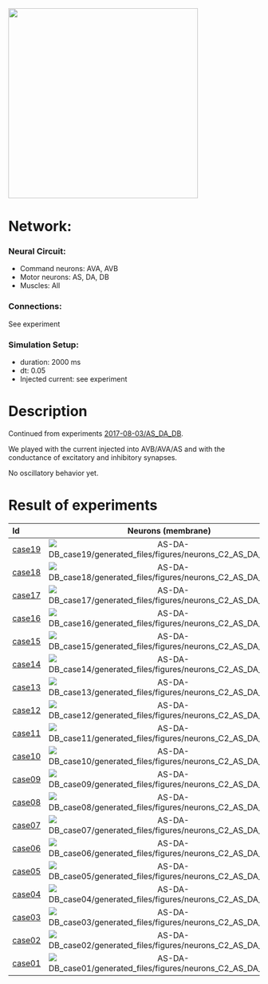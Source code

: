 <img src="AS-DA-DB_subset2_conns.jpeg" width="380">

# Network:

### Neural Circuit:

- Command neurons: AVA, AVB
- Motor neurons: AS, DA, DB
- Muscles: All

### Connections:

See experiment

### Simulation Setup:

- duration: 2000 ms
- dt: 0.05
- Injected current: see experiment


# Description

Continued from experiments [2017-08-03/AS_DA_DB](../2017-08-03/AS_DA_DB/).

We played with the current injected into AVB/AVA/AS and with the conductance of excitatory and inhibitory synapses.

No oscillatory behavior yet.


# Result of experiments

| Id | Neurons (membrane) | Neurons (membrane) | Muscles (membrane) | Muscles (membrane) | Neurons (activity) | Neurons (activity) | Muscles (activity) | Muscles (activity) |
| :---         |     :---:      |     :---:     |     :---:     |     :---:     |     :---:     |     :---:     |     :---:     |     :---:     |
| [case19](AS-DA-DB_case19) | ![AS-DA-DB_case19/generated_files/figures/neurons_C2_AS_DA_DB.png](AS-DA-DB_case19/generated_files/figures/neurons_C2_AS_DA_DB.png "AS-DA-DB_case19/generated_files/figures/neurons_C2_AS_DA_DB") | ![AS-DA-DB_case19/generated_files/figures/traces_neuron_AS_DA_DB_C2.png](AS-DA-DB_case19/generated_files/figures/traces_neuron_AS_DA_DB_C2.png "AS-DA-DB_case19/generated_files/figures/traces_neuron_AS_DA_DB_C2") | ![AS-DA-DB_case19/generated_files/figures/muscles_C2_AS_DA_DB.png](AS-DA-DB_case19/generated_files/figures/muscles_C2_AS_DA_DB.png "AS-DA-DB_case19/generated_files/figures/muscles_C2_AS_DA_DB") | ![AS-DA-DB_case19/generated_files/figures/traces_muscles_AS_DA_DB_C2.png](AS-DA-DB_case19/generated_files/figures/traces_muscles_AS_DA_DB_C2.png "AS-DA-DB_case19/generated_files/figures/traces_muscles_AS_DA_DB_C2") | ![AS-DA-DB_case19/generated_files/figures/neuron_activity_C2_AS_DA_DB.png](AS-DA-DB_case19/generated_files/figures/neuron_activity_C2_AS_DA_DB.png "AS-DA-DB_case19/generated_files/figures/neuron_activity_C2_AS_DA_DB") | ![AS-DA-DB_case19/generated_files/figures/traces_neuron_activity_AS_DA_DB_C2.png](AS-DA-DB_case19/generated_files/figures/traces_neuron_activity_AS_DA_DB_C2.png "AS-DA-DB_case19/generated_files/figures/traces_neuron_activity_AS_DA_DB_C2") | ![AS-DA-DB_case19/generated_files/figures/muscle_activity_C2_AS_DA_DB.png](AS-DA-DB_case19/generated_files/figures/muscle_activity_C2_AS_DA_DB.png "AS-DA-DB_case19/generated_files/figures/muscle_activity_C2_AS_DA_DB") | ![AS-DA-DB_case19/generated_files/figures/traces_muscles_activity_AS_DA_DB_C2.png](AS-DA-DB_case19/generated_files/figures/traces_muscles_activity_AS_DA_DB_C2.png "AS-DA-DB_case19/generated_files/figures/traces_muscles_activity_AS_DA_DB_C2") |
| [case18](AS-DA-DB_case18) | ![AS-DA-DB_case18/generated_files/figures/neurons_C2_AS_DA_DB.png](AS-DA-DB_case18/generated_files/figures/neurons_C2_AS_DA_DB.png "AS-DA-DB_case18/generated_files/figures/neurons_C2_AS_DA_DB") | ![AS-DA-DB_case18/generated_files/figures/traces_neuron_AS_DA_DB_C2.png](AS-DA-DB_case18/generated_files/figures/traces_neuron_AS_DA_DB_C2.png "AS-DA-DB_case18/generated_files/figures/traces_neuron_AS_DA_DB_C2") | ![AS-DA-DB_case18/generated_files/figures/muscles_C2_AS_DA_DB.png](AS-DA-DB_case18/generated_files/figures/muscles_C2_AS_DA_DB.png "AS-DA-DB_case18/generated_files/figures/muscles_C2_AS_DA_DB") | ![AS-DA-DB_case18/generated_files/figures/traces_muscles_AS_DA_DB_C2.png](AS-DA-DB_case18/generated_files/figures/traces_muscles_AS_DA_DB_C2.png "AS-DA-DB_case18/generated_files/figures/traces_muscles_AS_DA_DB_C2") | ![AS-DA-DB_case18/generated_files/figures/neuron_activity_C2_AS_DA_DB.png](AS-DA-DB_case18/generated_files/figures/neuron_activity_C2_AS_DA_DB.png "AS-DA-DB_case18/generated_files/figures/neuron_activity_C2_AS_DA_DB") | ![AS-DA-DB_case18/generated_files/figures/traces_neuron_activity_AS_DA_DB_C2.png](AS-DA-DB_case18/generated_files/figures/traces_neuron_activity_AS_DA_DB_C2.png "AS-DA-DB_case18/generated_files/figures/traces_neuron_activity_AS_DA_DB_C2") | ![AS-DA-DB_case18/generated_files/figures/muscle_activity_C2_AS_DA_DB.png](AS-DA-DB_case18/generated_files/figures/muscle_activity_C2_AS_DA_DB.png "AS-DA-DB_case18/generated_files/figures/muscle_activity_C2_AS_DA_DB") | ![AS-DA-DB_case18/generated_files/figures/traces_muscles_activity_AS_DA_DB_C2.png](AS-DA-DB_case18/generated_files/figures/traces_muscles_activity_AS_DA_DB_C2.png "AS-DA-DB_case18/generated_files/figures/traces_muscles_activity_AS_DA_DB_C2") |
| [case17](AS-DA-DB_case17) | ![AS-DA-DB_case17/generated_files/figures/neurons_C2_AS_DA_DB.png](AS-DA-DB_case17/generated_files/figures/neurons_C2_AS_DA_DB.png "AS-DA-DB_case17/generated_files/figures/neurons_C2_AS_DA_DB") | ![AS-DA-DB_case17/generated_files/figures/traces_neuron_AS_DA_DB_C2.png](AS-DA-DB_case17/generated_files/figures/traces_neuron_AS_DA_DB_C2.png "AS-DA-DB_case17/generated_files/figures/traces_neuron_AS_DA_DB_C2") | ![AS-DA-DB_case17/generated_files/figures/muscles_C2_AS_DA_DB.png](AS-DA-DB_case17/generated_files/figures/muscles_C2_AS_DA_DB.png "AS-DA-DB_case17/generated_files/figures/muscles_C2_AS_DA_DB") | ![AS-DA-DB_case17/generated_files/figures/traces_muscles_AS_DA_DB_C2.png](AS-DA-DB_case17/generated_files/figures/traces_muscles_AS_DA_DB_C2.png "AS-DA-DB_case17/generated_files/figures/traces_muscles_AS_DA_DB_C2") | ![AS-DA-DB_case17/generated_files/figures/neuron_activity_C2_AS_DA_DB.png](AS-DA-DB_case17/generated_files/figures/neuron_activity_C2_AS_DA_DB.png "AS-DA-DB_case17/generated_files/figures/neuron_activity_C2_AS_DA_DB") | ![AS-DA-DB_case17/generated_files/figures/traces_neuron_activity_AS_DA_DB_C2.png](AS-DA-DB_case17/generated_files/figures/traces_neuron_activity_AS_DA_DB_C2.png "AS-DA-DB_case17/generated_files/figures/traces_neuron_activity_AS_DA_DB_C2") | ![AS-DA-DB_case17/generated_files/figures/muscle_activity_C2_AS_DA_DB.png](AS-DA-DB_case17/generated_files/figures/muscle_activity_C2_AS_DA_DB.png "AS-DA-DB_case17/generated_files/figures/muscle_activity_C2_AS_DA_DB") | ![AS-DA-DB_case17/generated_files/figures/traces_muscles_activity_AS_DA_DB_C2.png](AS-DA-DB_case17/generated_files/figures/traces_muscles_activity_AS_DA_DB_C2.png "AS-DA-DB_case17/generated_files/figures/traces_muscles_activity_AS_DA_DB_C2") |
| [case16](AS-DA-DB_case16) | ![AS-DA-DB_case16/generated_files/figures/neurons_C2_AS_DA_DB.png](AS-DA-DB_case16/generated_files/figures/neurons_C2_AS_DA_DB.png "AS-DA-DB_case16/generated_files/figures/neurons_C2_AS_DA_DB") | ![AS-DA-DB_case16/generated_files/figures/traces_neuron_AS_DA_DB_C2.png](AS-DA-DB_case16/generated_files/figures/traces_neuron_AS_DA_DB_C2.png "AS-DA-DB_case16/generated_files/figures/traces_neuron_AS_DA_DB_C2") | ![AS-DA-DB_case16/generated_files/figures/muscles_C2_AS_DA_DB.png](AS-DA-DB_case16/generated_files/figures/muscles_C2_AS_DA_DB.png "AS-DA-DB_case16/generated_files/figures/muscles_C2_AS_DA_DB") | ![AS-DA-DB_case16/generated_files/figures/traces_muscles_AS_DA_DB_C2.png](AS-DA-DB_case16/generated_files/figures/traces_muscles_AS_DA_DB_C2.png "AS-DA-DB_case16/generated_files/figures/traces_muscles_AS_DA_DB_C2") | ![AS-DA-DB_case16/generated_files/figures/neuron_activity_C2_AS_DA_DB.png](AS-DA-DB_case16/generated_files/figures/neuron_activity_C2_AS_DA_DB.png "AS-DA-DB_case16/generated_files/figures/neuron_activity_C2_AS_DA_DB") | ![AS-DA-DB_case16/generated_files/figures/traces_neuron_activity_AS_DA_DB_C2.png](AS-DA-DB_case16/generated_files/figures/traces_neuron_activity_AS_DA_DB_C2.png "AS-DA-DB_case16/generated_files/figures/traces_neuron_activity_AS_DA_DB_C2") | ![AS-DA-DB_case16/generated_files/figures/muscle_activity_C2_AS_DA_DB.png](AS-DA-DB_case16/generated_files/figures/muscle_activity_C2_AS_DA_DB.png "AS-DA-DB_case16/generated_files/figures/muscle_activity_C2_AS_DA_DB") | ![AS-DA-DB_case16/generated_files/figures/traces_muscles_activity_AS_DA_DB_C2.png](AS-DA-DB_case16/generated_files/figures/traces_muscles_activity_AS_DA_DB_C2.png "AS-DA-DB_case16/generated_files/figures/traces_muscles_activity_AS_DA_DB_C2") |
| [case15](AS-DA-DB_case15) | ![AS-DA-DB_case15/generated_files/figures/neurons_C2_AS_DA_DB.png](AS-DA-DB_case15/generated_files/figures/neurons_C2_AS_DA_DB.png "AS-DA-DB_case15/generated_files/figures/neurons_C2_AS_DA_DB") | ![AS-DA-DB_case15/generated_files/figures/traces_neuron_AS_DA_DB_C2.png](AS-DA-DB_case15/generated_files/figures/traces_neuron_AS_DA_DB_C2.png "AS-DA-DB_case15/generated_files/figures/traces_neuron_AS_DA_DB_C2") | ![AS-DA-DB_case15/generated_files/figures/muscles_C2_AS_DA_DB.png](AS-DA-DB_case15/generated_files/figures/muscles_C2_AS_DA_DB.png "AS-DA-DB_case15/generated_files/figures/muscles_C2_AS_DA_DB") | ![AS-DA-DB_case15/generated_files/figures/traces_muscles_AS_DA_DB_C2.png](AS-DA-DB_case15/generated_files/figures/traces_muscles_AS_DA_DB_C2.png "AS-DA-DB_case15/generated_files/figures/traces_muscles_AS_DA_DB_C2") | ![AS-DA-DB_case15/generated_files/figures/neuron_activity_C2_AS_DA_DB.png](AS-DA-DB_case15/generated_files/figures/neuron_activity_C2_AS_DA_DB.png "AS-DA-DB_case15/generated_files/figures/neuron_activity_C2_AS_DA_DB") | ![AS-DA-DB_case15/generated_files/figures/traces_neuron_activity_AS_DA_DB_C2.png](AS-DA-DB_case15/generated_files/figures/traces_neuron_activity_AS_DA_DB_C2.png "AS-DA-DB_case15/generated_files/figures/traces_neuron_activity_AS_DA_DB_C2") | ![AS-DA-DB_case15/generated_files/figures/muscle_activity_C2_AS_DA_DB.png](AS-DA-DB_case15/generated_files/figures/muscle_activity_C2_AS_DA_DB.png "AS-DA-DB_case15/generated_files/figures/muscle_activity_C2_AS_DA_DB") | ![AS-DA-DB_case15/generated_files/figures/traces_muscles_activity_AS_DA_DB_C2.png](AS-DA-DB_case15/generated_files/figures/traces_muscles_activity_AS_DA_DB_C2.png "AS-DA-DB_case15/generated_files/figures/traces_muscles_activity_AS_DA_DB_C2") |
| [case14](AS-DA-DB_case14) | ![AS-DA-DB_case14/generated_files/figures/neurons_C2_AS_DA_DB.png](AS-DA-DB_case14/generated_files/figures/neurons_C2_AS_DA_DB.png "AS-DA-DB_case14/generated_files/figures/neurons_C2_AS_DA_DB") | ![AS-DA-DB_case14/generated_files/figures/traces_neuron_AS_DA_DB_C2.png](AS-DA-DB_case14/generated_files/figures/traces_neuron_AS_DA_DB_C2.png "AS-DA-DB_case14/generated_files/figures/traces_neuron_AS_DA_DB_C2") | ![AS-DA-DB_case14/generated_files/figures/muscles_C2_AS_DA_DB.png](AS-DA-DB_case14/generated_files/figures/muscles_C2_AS_DA_DB.png "AS-DA-DB_case14/generated_files/figures/muscles_C2_AS_DA_DB") | ![AS-DA-DB_case14/generated_files/figures/traces_muscles_AS_DA_DB_C2.png](AS-DA-DB_case14/generated_files/figures/traces_muscles_AS_DA_DB_C2.png "AS-DA-DB_case14/generated_files/figures/traces_muscles_AS_DA_DB_C2") | ![AS-DA-DB_case14/generated_files/figures/neuron_activity_C2_AS_DA_DB.png](AS-DA-DB_case14/generated_files/figures/neuron_activity_C2_AS_DA_DB.png "AS-DA-DB_case14/generated_files/figures/neuron_activity_C2_AS_DA_DB") | ![AS-DA-DB_case14/generated_files/figures/traces_neuron_activity_AS_DA_DB_C2.png](AS-DA-DB_case14/generated_files/figures/traces_neuron_activity_AS_DA_DB_C2.png "AS-DA-DB_case14/generated_files/figures/traces_neuron_activity_AS_DA_DB_C2") | ![AS-DA-DB_case14/generated_files/figures/muscle_activity_C2_AS_DA_DB.png](AS-DA-DB_case14/generated_files/figures/muscle_activity_C2_AS_DA_DB.png "AS-DA-DB_case14/generated_files/figures/muscle_activity_C2_AS_DA_DB") | ![AS-DA-DB_case14/generated_files/figures/traces_muscles_activity_AS_DA_DB_C2.png](AS-DA-DB_case14/generated_files/figures/traces_muscles_activity_AS_DA_DB_C2.png "AS-DA-DB_case14/generated_files/figures/traces_muscles_activity_AS_DA_DB_C2") |
| [case13](AS-DA-DB_case13) | ![AS-DA-DB_case13/generated_files/figures/neurons_C2_AS_DA_DB.png](AS-DA-DB_case13/generated_files/figures/neurons_C2_AS_DA_DB.png "AS-DA-DB_case13/generated_files/figures/neurons_C2_AS_DA_DB") | ![AS-DA-DB_case13/generated_files/figures/traces_neuron_AS_DA_DB_C2.png](AS-DA-DB_case13/generated_files/figures/traces_neuron_AS_DA_DB_C2.png "AS-DA-DB_case13/generated_files/figures/traces_neuron_AS_DA_DB_C2") | ![AS-DA-DB_case13/generated_files/figures/muscles_C2_AS_DA_DB.png](AS-DA-DB_case13/generated_files/figures/muscles_C2_AS_DA_DB.png "AS-DA-DB_case13/generated_files/figures/muscles_C2_AS_DA_DB") | ![AS-DA-DB_case13/generated_files/figures/traces_muscles_AS_DA_DB_C2.png](AS-DA-DB_case13/generated_files/figures/traces_muscles_AS_DA_DB_C2.png "AS-DA-DB_case13/generated_files/figures/traces_muscles_AS_DA_DB_C2") | ![AS-DA-DB_case13/generated_files/figures/neuron_activity_C2_AS_DA_DB.png](AS-DA-DB_case13/generated_files/figures/neuron_activity_C2_AS_DA_DB.png "AS-DA-DB_case13/generated_files/figures/neuron_activity_C2_AS_DA_DB") | ![AS-DA-DB_case13/generated_files/figures/traces_neuron_activity_AS_DA_DB_C2.png](AS-DA-DB_case13/generated_files/figures/traces_neuron_activity_AS_DA_DB_C2.png "AS-DA-DB_case13/generated_files/figures/traces_neuron_activity_AS_DA_DB_C2") | ![AS-DA-DB_case13/generated_files/figures/muscle_activity_C2_AS_DA_DB.png](AS-DA-DB_case13/generated_files/figures/muscle_activity_C2_AS_DA_DB.png "AS-DA-DB_case13/generated_files/figures/muscle_activity_C2_AS_DA_DB") | ![AS-DA-DB_case13/generated_files/figures/traces_muscles_activity_AS_DA_DB_C2.png](AS-DA-DB_case13/generated_files/figures/traces_muscles_activity_AS_DA_DB_C2.png "AS-DA-DB_case13/generated_files/figures/traces_muscles_activity_AS_DA_DB_C2") |
| [case12](AS-DA-DB_case12) | ![AS-DA-DB_case12/generated_files/figures/neurons_C2_AS_DA_DB.png](AS-DA-DB_case12/generated_files/figures/neurons_C2_AS_DA_DB.png "AS-DA-DB_case12/generated_files/figures/neurons_C2_AS_DA_DB") | ![AS-DA-DB_case12/generated_files/figures/traces_neuron_AS_DA_DB_C2.png](AS-DA-DB_case12/generated_files/figures/traces_neuron_AS_DA_DB_C2.png "AS-DA-DB_case12/generated_files/figures/traces_neuron_AS_DA_DB_C2") | ![AS-DA-DB_case12/generated_files/figures/muscles_C2_AS_DA_DB.png](AS-DA-DB_case12/generated_files/figures/muscles_C2_AS_DA_DB.png "AS-DA-DB_case12/generated_files/figures/muscles_C2_AS_DA_DB") | ![AS-DA-DB_case12/generated_files/figures/traces_muscles_AS_DA_DB_C2.png](AS-DA-DB_case12/generated_files/figures/traces_muscles_AS_DA_DB_C2.png "AS-DA-DB_case12/generated_files/figures/traces_muscles_AS_DA_DB_C2") | ![AS-DA-DB_case12/generated_files/figures/neuron_activity_C2_AS_DA_DB.png](AS-DA-DB_case12/generated_files/figures/neuron_activity_C2_AS_DA_DB.png "AS-DA-DB_case12/generated_files/figures/neuron_activity_C2_AS_DA_DB") | ![AS-DA-DB_case12/generated_files/figures/traces_neuron_activity_AS_DA_DB_C2.png](AS-DA-DB_case12/generated_files/figures/traces_neuron_activity_AS_DA_DB_C2.png "AS-DA-DB_case12/generated_files/figures/traces_neuron_activity_AS_DA_DB_C2") | ![AS-DA-DB_case12/generated_files/figures/muscle_activity_C2_AS_DA_DB.png](AS-DA-DB_case12/generated_files/figures/muscle_activity_C2_AS_DA_DB.png "AS-DA-DB_case12/generated_files/figures/muscle_activity_C2_AS_DA_DB") | ![AS-DA-DB_case12/generated_files/figures/traces_muscles_activity_AS_DA_DB_C2.png](AS-DA-DB_case12/generated_files/figures/traces_muscles_activity_AS_DA_DB_C2.png "AS-DA-DB_case12/generated_files/figures/traces_muscles_activity_AS_DA_DB_C2") |
| [case11](AS-DA-DB_case11) | ![AS-DA-DB_case11/generated_files/figures/neurons_C2_AS_DA_DB.png](AS-DA-DB_case11/generated_files/figures/neurons_C2_AS_DA_DB.png "AS-DA-DB_case11/generated_files/figures/neurons_C2_AS_DA_DB") | ![AS-DA-DB_case11/generated_files/figures/traces_neuron_AS_DA_DB_C2.png](AS-DA-DB_case11/generated_files/figures/traces_neuron_AS_DA_DB_C2.png "AS-DA-DB_case11/generated_files/figures/traces_neuron_AS_DA_DB_C2") | ![AS-DA-DB_case11/generated_files/figures/muscles_C2_AS_DA_DB.png](AS-DA-DB_case11/generated_files/figures/muscles_C2_AS_DA_DB.png "AS-DA-DB_case11/generated_files/figures/muscles_C2_AS_DA_DB") | ![AS-DA-DB_case11/generated_files/figures/traces_muscles_AS_DA_DB_C2.png](AS-DA-DB_case11/generated_files/figures/traces_muscles_AS_DA_DB_C2.png "AS-DA-DB_case11/generated_files/figures/traces_muscles_AS_DA_DB_C2") | ![AS-DA-DB_case11/generated_files/figures/neuron_activity_C2_AS_DA_DB.png](AS-DA-DB_case11/generated_files/figures/neuron_activity_C2_AS_DA_DB.png "AS-DA-DB_case11/generated_files/figures/neuron_activity_C2_AS_DA_DB") | ![AS-DA-DB_case11/generated_files/figures/traces_neuron_activity_AS_DA_DB_C2.png](AS-DA-DB_case11/generated_files/figures/traces_neuron_activity_AS_DA_DB_C2.png "AS-DA-DB_case11/generated_files/figures/traces_neuron_activity_AS_DA_DB_C2") | ![AS-DA-DB_case11/generated_files/figures/muscle_activity_C2_AS_DA_DB.png](AS-DA-DB_case11/generated_files/figures/muscle_activity_C2_AS_DA_DB.png "AS-DA-DB_case11/generated_files/figures/muscle_activity_C2_AS_DA_DB") | ![AS-DA-DB_case11/generated_files/figures/traces_muscles_activity_AS_DA_DB_C2.png](AS-DA-DB_case11/generated_files/figures/traces_muscles_activity_AS_DA_DB_C2.png "AS-DA-DB_case11/generated_files/figures/traces_muscles_activity_AS_DA_DB_C2") |
| [case10](AS-DA-DB_case10) | ![AS-DA-DB_case10/generated_files/figures/neurons_C2_AS_DA_DB.png](AS-DA-DB_case10/generated_files/figures/neurons_C2_AS_DA_DB.png "AS-DA-DB_case10/generated_files/figures/neurons_C2_AS_DA_DB") | ![AS-DA-DB_case10/generated_files/figures/traces_neuron_AS_DA_DB_C2.png](AS-DA-DB_case10/generated_files/figures/traces_neuron_AS_DA_DB_C2.png "AS-DA-DB_case10/generated_files/figures/traces_neuron_AS_DA_DB_C2") | ![AS-DA-DB_case10/generated_files/figures/muscles_C2_AS_DA_DB.png](AS-DA-DB_case10/generated_files/figures/muscles_C2_AS_DA_DB.png "AS-DA-DB_case10/generated_files/figures/muscles_C2_AS_DA_DB") | ![AS-DA-DB_case10/generated_files/figures/traces_muscles_AS_DA_DB_C2.png](AS-DA-DB_case10/generated_files/figures/traces_muscles_AS_DA_DB_C2.png "AS-DA-DB_case10/generated_files/figures/traces_muscles_AS_DA_DB_C2") | ![AS-DA-DB_case10/generated_files/figures/neuron_activity_C2_AS_DA_DB.png](AS-DA-DB_case10/generated_files/figures/neuron_activity_C2_AS_DA_DB.png "AS-DA-DB_case10/generated_files/figures/neuron_activity_C2_AS_DA_DB") | ![AS-DA-DB_case10/generated_files/figures/traces_neuron_activity_AS_DA_DB_C2.png](AS-DA-DB_case10/generated_files/figures/traces_neuron_activity_AS_DA_DB_C2.png "AS-DA-DB_case10/generated_files/figures/traces_neuron_activity_AS_DA_DB_C2") | ![AS-DA-DB_case10/generated_files/figures/muscle_activity_C2_AS_DA_DB.png](AS-DA-DB_case10/generated_files/figures/muscle_activity_C2_AS_DA_DB.png "AS-DA-DB_case10/generated_files/figures/muscle_activity_C2_AS_DA_DB") | ![AS-DA-DB_case10/generated_files/figures/traces_muscles_activity_AS_DA_DB_C2.png](AS-DA-DB_case10/generated_files/figures/traces_muscles_activity_AS_DA_DB_C2.png "AS-DA-DB_case10/generated_files/figures/traces_muscles_activity_AS_DA_DB_C2") |
| [case09](AS-DA-DB_case09) | ![AS-DA-DB_case09/generated_files/figures/neurons_C2_AS_DA_DB.png](AS-DA-DB_case09/generated_files/figures/neurons_C2_AS_DA_DB.png "AS-DA-DB_case09/generated_files/figures/neurons_C2_AS_DA_DB") | ![AS-DA-DB_case09/generated_files/figures/traces_neuron_AS_DA_DB_C2.png](AS-DA-DB_case09/generated_files/figures/traces_neuron_AS_DA_DB_C2.png "AS-DA-DB_case09/generated_files/figures/traces_neuron_AS_DA_DB_C2") | ![AS-DA-DB_case09/generated_files/figures/muscles_C2_AS_DA_DB.png](AS-DA-DB_case09/generated_files/figures/muscles_C2_AS_DA_DB.png "AS-DA-DB_case09/generated_files/figures/muscles_C2_AS_DA_DB") | ![AS-DA-DB_case09/generated_files/figures/traces_muscles_AS_DA_DB_C2.png](AS-DA-DB_case09/generated_files/figures/traces_muscles_AS_DA_DB_C2.png "AS-DA-DB_case09/generated_files/figures/traces_muscles_AS_DA_DB_C2") | ![AS-DA-DB_case09/generated_files/figures/neuron_activity_C2_AS_DA_DB.png](AS-DA-DB_case09/generated_files/figures/neuron_activity_C2_AS_DA_DB.png "AS-DA-DB_case09/generated_files/figures/neuron_activity_C2_AS_DA_DB") | ![AS-DA-DB_case09/generated_files/figures/traces_neuron_activity_AS_DA_DB_C2.png](AS-DA-DB_case09/generated_files/figures/traces_neuron_activity_AS_DA_DB_C2.png "AS-DA-DB_case09/generated_files/figures/traces_neuron_activity_AS_DA_DB_C2") | ![AS-DA-DB_case09/generated_files/figures/muscle_activity_C2_AS_DA_DB.png](AS-DA-DB_case09/generated_files/figures/muscle_activity_C2_AS_DA_DB.png "AS-DA-DB_case09/generated_files/figures/muscle_activity_C2_AS_DA_DB") | ![AS-DA-DB_case09/generated_files/figures/traces_muscles_activity_AS_DA_DB_C2.png](AS-DA-DB_case09/generated_files/figures/traces_muscles_activity_AS_DA_DB_C2.png "AS-DA-DB_case09/generated_files/figures/traces_muscles_activity_AS_DA_DB_C2") |
| [case08](AS-DA-DB_case08) | ![AS-DA-DB_case08/generated_files/figures/neurons_C2_AS_DA_DB.png](AS-DA-DB_case08/generated_files/figures/neurons_C2_AS_DA_DB.png "AS-DA-DB_case08/generated_files/figures/neurons_C2_AS_DA_DB") | ![AS-DA-DB_case08/generated_files/figures/traces_neuron_AS_DA_DB_C2.png](AS-DA-DB_case08/generated_files/figures/traces_neuron_AS_DA_DB_C2.png "AS-DA-DB_case08/generated_files/figures/traces_neuron_AS_DA_DB_C2") | ![AS-DA-DB_case08/generated_files/figures/muscles_C2_AS_DA_DB.png](AS-DA-DB_case08/generated_files/figures/muscles_C2_AS_DA_DB.png "AS-DA-DB_case08/generated_files/figures/muscles_C2_AS_DA_DB") | ![AS-DA-DB_case08/generated_files/figures/traces_muscles_AS_DA_DB_C2.png](AS-DA-DB_case08/generated_files/figures/traces_muscles_AS_DA_DB_C2.png "AS-DA-DB_case08/generated_files/figures/traces_muscles_AS_DA_DB_C2") | ![AS-DA-DB_case08/generated_files/figures/neuron_activity_C2_AS_DA_DB.png](AS-DA-DB_case08/generated_files/figures/neuron_activity_C2_AS_DA_DB.png "AS-DA-DB_case08/generated_files/figures/neuron_activity_C2_AS_DA_DB") | ![AS-DA-DB_case08/generated_files/figures/traces_neuron_activity_AS_DA_DB_C2.png](AS-DA-DB_case08/generated_files/figures/traces_neuron_activity_AS_DA_DB_C2.png "AS-DA-DB_case08/generated_files/figures/traces_neuron_activity_AS_DA_DB_C2") | ![AS-DA-DB_case08/generated_files/figures/muscle_activity_C2_AS_DA_DB.png](AS-DA-DB_case08/generated_files/figures/muscle_activity_C2_AS_DA_DB.png "AS-DA-DB_case08/generated_files/figures/muscle_activity_C2_AS_DA_DB") | ![AS-DA-DB_case08/generated_files/figures/traces_muscles_activity_AS_DA_DB_C2.png](AS-DA-DB_case08/generated_files/figures/traces_muscles_activity_AS_DA_DB_C2.png "AS-DA-DB_case08/generated_files/figures/traces_muscles_activity_AS_DA_DB_C2") |
| [case07](AS-DA-DB_case07) | ![AS-DA-DB_case07/generated_files/figures/neurons_C2_AS_DA_DB.png](AS-DA-DB_case07/generated_files/figures/neurons_C2_AS_DA_DB.png "AS-DA-DB_case07/generated_files/figures/neurons_C2_AS_DA_DB") | ![AS-DA-DB_case07/generated_files/figures/traces_neuron_AS_DA_DB_C2.png](AS-DA-DB_case07/generated_files/figures/traces_neuron_AS_DA_DB_C2.png "AS-DA-DB_case07/generated_files/figures/traces_neuron_AS_DA_DB_C2") | ![AS-DA-DB_case07/generated_files/figures/muscles_C2_AS_DA_DB.png](AS-DA-DB_case07/generated_files/figures/muscles_C2_AS_DA_DB.png "AS-DA-DB_case07/generated_files/figures/muscles_C2_AS_DA_DB") | ![AS-DA-DB_case07/generated_files/figures/traces_muscles_AS_DA_DB_C2.png](AS-DA-DB_case07/generated_files/figures/traces_muscles_AS_DA_DB_C2.png "AS-DA-DB_case07/generated_files/figures/traces_muscles_AS_DA_DB_C2") | ![AS-DA-DB_case07/generated_files/figures/neuron_activity_C2_AS_DA_DB.png](AS-DA-DB_case07/generated_files/figures/neuron_activity_C2_AS_DA_DB.png "AS-DA-DB_case07/generated_files/figures/neuron_activity_C2_AS_DA_DB") | ![AS-DA-DB_case07/generated_files/figures/traces_neuron_activity_AS_DA_DB_C2.png](AS-DA-DB_case07/generated_files/figures/traces_neuron_activity_AS_DA_DB_C2.png "AS-DA-DB_case07/generated_files/figures/traces_neuron_activity_AS_DA_DB_C2") | ![AS-DA-DB_case07/generated_files/figures/muscle_activity_C2_AS_DA_DB.png](AS-DA-DB_case07/generated_files/figures/muscle_activity_C2_AS_DA_DB.png "AS-DA-DB_case07/generated_files/figures/muscle_activity_C2_AS_DA_DB") | ![AS-DA-DB_case07/generated_files/figures/traces_muscles_activity_AS_DA_DB_C2.png](AS-DA-DB_case07/generated_files/figures/traces_muscles_activity_AS_DA_DB_C2.png "AS-DA-DB_case07/generated_files/figures/traces_muscles_activity_AS_DA_DB_C2") |
| [case06](AS-DA-DB_case06) | ![AS-DA-DB_case06/generated_files/figures/neurons_C2_AS_DA_DB.png](AS-DA-DB_case06/generated_files/figures/neurons_C2_AS_DA_DB.png "AS-DA-DB_case06/generated_files/figures/neurons_C2_AS_DA_DB") | ![AS-DA-DB_case06/generated_files/figures/traces_neuron_AS_DA_DB_C2.png](AS-DA-DB_case06/generated_files/figures/traces_neuron_AS_DA_DB_C2.png "AS-DA-DB_case06/generated_files/figures/traces_neuron_AS_DA_DB_C2") | ![AS-DA-DB_case06/generated_files/figures/muscles_C2_AS_DA_DB.png](AS-DA-DB_case06/generated_files/figures/muscles_C2_AS_DA_DB.png "AS-DA-DB_case06/generated_files/figures/muscles_C2_AS_DA_DB") | ![AS-DA-DB_case06/generated_files/figures/traces_muscles_AS_DA_DB_C2.png](AS-DA-DB_case06/generated_files/figures/traces_muscles_AS_DA_DB_C2.png "AS-DA-DB_case06/generated_files/figures/traces_muscles_AS_DA_DB_C2") | ![AS-DA-DB_case06/generated_files/figures/neuron_activity_C2_AS_DA_DB.png](AS-DA-DB_case06/generated_files/figures/neuron_activity_C2_AS_DA_DB.png "AS-DA-DB_case06/generated_files/figures/neuron_activity_C2_AS_DA_DB") | ![AS-DA-DB_case06/generated_files/figures/traces_neuron_activity_AS_DA_DB_C2.png](AS-DA-DB_case06/generated_files/figures/traces_neuron_activity_AS_DA_DB_C2.png "AS-DA-DB_case06/generated_files/figures/traces_neuron_activity_AS_DA_DB_C2") | ![AS-DA-DB_case06/generated_files/figures/muscle_activity_C2_AS_DA_DB.png](AS-DA-DB_case06/generated_files/figures/muscle_activity_C2_AS_DA_DB.png "AS-DA-DB_case06/generated_files/figures/muscle_activity_C2_AS_DA_DB") | ![AS-DA-DB_case06/generated_files/figures/traces_muscles_activity_AS_DA_DB_C2.png](AS-DA-DB_case06/generated_files/figures/traces_muscles_activity_AS_DA_DB_C2.png "AS-DA-DB_case06/generated_files/figures/traces_muscles_activity_AS_DA_DB_C2") |
| [case05](AS-DA-DB_case05) | ![AS-DA-DB_case05/generated_files/figures/neurons_C2_AS_DA_DB.png](AS-DA-DB_case05/generated_files/figures/neurons_C2_AS_DA_DB.png "AS-DA-DB_case05/generated_files/figures/neurons_C2_AS_DA_DB") | ![AS-DA-DB_case05/generated_files/figures/traces_neuron_AS_DA_DB_C2.png](AS-DA-DB_case05/generated_files/figures/traces_neuron_AS_DA_DB_C2.png "AS-DA-DB_case05/generated_files/figures/traces_neuron_AS_DA_DB_C2") | ![AS-DA-DB_case05/generated_files/figures/muscles_C2_AS_DA_DB.png](AS-DA-DB_case05/generated_files/figures/muscles_C2_AS_DA_DB.png "AS-DA-DB_case05/generated_files/figures/muscles_C2_AS_DA_DB") | ![AS-DA-DB_case05/generated_files/figures/traces_muscles_AS_DA_DB_C2.png](AS-DA-DB_case05/generated_files/figures/traces_muscles_AS_DA_DB_C2.png "AS-DA-DB_case05/generated_files/figures/traces_muscles_AS_DA_DB_C2") | ![AS-DA-DB_case05/generated_files/figures/neuron_activity_C2_AS_DA_DB.png](AS-DA-DB_case05/generated_files/figures/neuron_activity_C2_AS_DA_DB.png "AS-DA-DB_case05/generated_files/figures/neuron_activity_C2_AS_DA_DB") | ![AS-DA-DB_case05/generated_files/figures/traces_neuron_activity_AS_DA_DB_C2.png](AS-DA-DB_case05/generated_files/figures/traces_neuron_activity_AS_DA_DB_C2.png "AS-DA-DB_case05/generated_files/figures/traces_neuron_activity_AS_DA_DB_C2") | ![AS-DA-DB_case05/generated_files/figures/muscle_activity_C2_AS_DA_DB.png](AS-DA-DB_case05/generated_files/figures/muscle_activity_C2_AS_DA_DB.png "AS-DA-DB_case05/generated_files/figures/muscle_activity_C2_AS_DA_DB") | ![AS-DA-DB_case05/generated_files/figures/traces_muscles_activity_AS_DA_DB_C2.png](AS-DA-DB_case05/generated_files/figures/traces_muscles_activity_AS_DA_DB_C2.png "AS-DA-DB_case05/generated_files/figures/traces_muscles_activity_AS_DA_DB_C2") |
| [case04](AS-DA-DB_case04) | ![AS-DA-DB_case04/generated_files/figures/neurons_C2_AS_DA_DB.png](AS-DA-DB_case04/generated_files/figures/neurons_C2_AS_DA_DB.png "AS-DA-DB_case04/generated_files/figures/neurons_C2_AS_DA_DB") | ![AS-DA-DB_case04/generated_files/figures/traces_neuron_AS_DA_DB_C2.png](AS-DA-DB_case04/generated_files/figures/traces_neuron_AS_DA_DB_C2.png "AS-DA-DB_case04/generated_files/figures/traces_neuron_AS_DA_DB_C2") | ![AS-DA-DB_case04/generated_files/figures/muscles_C2_AS_DA_DB.png](AS-DA-DB_case04/generated_files/figures/muscles_C2_AS_DA_DB.png "AS-DA-DB_case04/generated_files/figures/muscles_C2_AS_DA_DB") | ![AS-DA-DB_case04/generated_files/figures/traces_muscles_AS_DA_DB_C2.png](AS-DA-DB_case04/generated_files/figures/traces_muscles_AS_DA_DB_C2.png "AS-DA-DB_case04/generated_files/figures/traces_muscles_AS_DA_DB_C2") | ![AS-DA-DB_case04/generated_files/figures/neuron_activity_C2_AS_DA_DB.png](AS-DA-DB_case04/generated_files/figures/neuron_activity_C2_AS_DA_DB.png "AS-DA-DB_case04/generated_files/figures/neuron_activity_C2_AS_DA_DB") | ![AS-DA-DB_case04/generated_files/figures/traces_neuron_activity_AS_DA_DB_C2.png](AS-DA-DB_case04/generated_files/figures/traces_neuron_activity_AS_DA_DB_C2.png "AS-DA-DB_case04/generated_files/figures/traces_neuron_activity_AS_DA_DB_C2") | ![AS-DA-DB_case04/generated_files/figures/muscle_activity_C2_AS_DA_DB.png](AS-DA-DB_case04/generated_files/figures/muscle_activity_C2_AS_DA_DB.png "AS-DA-DB_case04/generated_files/figures/muscle_activity_C2_AS_DA_DB") | ![AS-DA-DB_case04/generated_files/figures/traces_muscles_activity_AS_DA_DB_C2.png](AS-DA-DB_case04/generated_files/figures/traces_muscles_activity_AS_DA_DB_C2.png "AS-DA-DB_case04/generated_files/figures/traces_muscles_activity_AS_DA_DB_C2") |
| [case03](AS-DA-DB_case03) | ![AS-DA-DB_case03/generated_files/figures/neurons_C2_AS_DA_DB.png](AS-DA-DB_case03/generated_files/figures/neurons_C2_AS_DA_DB.png "AS-DA-DB_case03/generated_files/figures/neurons_C2_AS_DA_DB") | ![AS-DA-DB_case03/generated_files/figures/traces_neuron_AS_DA_DB_C2.png](AS-DA-DB_case03/generated_files/figures/traces_neuron_AS_DA_DB_C2.png "AS-DA-DB_case03/generated_files/figures/traces_neuron_AS_DA_DB_C2") | ![AS-DA-DB_case03/generated_files/figures/muscles_C2_AS_DA_DB.png](AS-DA-DB_case03/generated_files/figures/muscles_C2_AS_DA_DB.png "AS-DA-DB_case03/generated_files/figures/muscles_C2_AS_DA_DB") | ![AS-DA-DB_case03/generated_files/figures/traces_muscles_AS_DA_DB_C2.png](AS-DA-DB_case03/generated_files/figures/traces_muscles_AS_DA_DB_C2.png "AS-DA-DB_case03/generated_files/figures/traces_muscles_AS_DA_DB_C2") | ![AS-DA-DB_case03/generated_files/figures/neuron_activity_C2_AS_DA_DB.png](AS-DA-DB_case03/generated_files/figures/neuron_activity_C2_AS_DA_DB.png "AS-DA-DB_case03/generated_files/figures/neuron_activity_C2_AS_DA_DB") | ![AS-DA-DB_case03/generated_files/figures/traces_neuron_activity_AS_DA_DB_C2.png](AS-DA-DB_case03/generated_files/figures/traces_neuron_activity_AS_DA_DB_C2.png "AS-DA-DB_case03/generated_files/figures/traces_neuron_activity_AS_DA_DB_C2") | ![AS-DA-DB_case03/generated_files/figures/muscle_activity_C2_AS_DA_DB.png](AS-DA-DB_case03/generated_files/figures/muscle_activity_C2_AS_DA_DB.png "AS-DA-DB_case03/generated_files/figures/muscle_activity_C2_AS_DA_DB") | ![AS-DA-DB_case03/generated_files/figures/traces_muscles_activity_AS_DA_DB_C2.png](AS-DA-DB_case03/generated_files/figures/traces_muscles_activity_AS_DA_DB_C2.png "AS-DA-DB_case03/generated_files/figures/traces_muscles_activity_AS_DA_DB_C2") |
| [case02](AS-DA-DB_case02) | ![AS-DA-DB_case02/generated_files/figures/neurons_C2_AS_DA_DB.png](AS-DA-DB_case02/generated_files/figures/neurons_C2_AS_DA_DB.png "AS-DA-DB_case02/generated_files/figures/neurons_C2_AS_DA_DB") | ![AS-DA-DB_case02/generated_files/figures/traces_neuron_AS_DA_DB_C2.png](AS-DA-DB_case02/generated_files/figures/traces_neuron_AS_DA_DB_C2.png "AS-DA-DB_case02/generated_files/figures/traces_neuron_AS_DA_DB_C2") | ![AS-DA-DB_case02/generated_files/figures/muscles_C2_AS_DA_DB.png](AS-DA-DB_case02/generated_files/figures/muscles_C2_AS_DA_DB.png "AS-DA-DB_case02/generated_files/figures/muscles_C2_AS_DA_DB") | ![AS-DA-DB_case02/generated_files/figures/traces_muscles_AS_DA_DB_C2.png](AS-DA-DB_case02/generated_files/figures/traces_muscles_AS_DA_DB_C2.png "AS-DA-DB_case02/generated_files/figures/traces_muscles_AS_DA_DB_C2") | ![AS-DA-DB_case02/generated_files/figures/neuron_activity_C2_AS_DA_DB.png](AS-DA-DB_case02/generated_files/figures/neuron_activity_C2_AS_DA_DB.png "AS-DA-DB_case02/generated_files/figures/neuron_activity_C2_AS_DA_DB") | ![AS-DA-DB_case02/generated_files/figures/traces_neuron_activity_AS_DA_DB_C2.png](AS-DA-DB_case02/generated_files/figures/traces_neuron_activity_AS_DA_DB_C2.png "AS-DA-DB_case02/generated_files/figures/traces_neuron_activity_AS_DA_DB_C2") | ![AS-DA-DB_case02/generated_files/figures/muscle_activity_C2_AS_DA_DB.png](AS-DA-DB_case02/generated_files/figures/muscle_activity_C2_AS_DA_DB.png "AS-DA-DB_case02/generated_files/figures/muscle_activity_C2_AS_DA_DB") | ![AS-DA-DB_case02/generated_files/figures/traces_muscles_activity_AS_DA_DB_C2.png](AS-DA-DB_case02/generated_files/figures/traces_muscles_activity_AS_DA_DB_C2.png "AS-DA-DB_case02/generated_files/figures/traces_muscles_activity_AS_DA_DB_C2") |
| [case01](AS-DA-DB_case01) | ![AS-DA-DB_case01/generated_files/figures/neurons_C2_AS_DA_DB.png](AS-DA-DB_case01/generated_files/figures/neurons_C2_AS_DA_DB.png "AS-DA-DB_case01/generated_files/figures/neurons_C2_AS_DA_DB") | ![AS-DA-DB_case01/generated_files/figures/traces_neuron_AS_DA_DB_C2.png](AS-DA-DB_case01/generated_files/figures/traces_neuron_AS_DA_DB_C2.png "AS-DA-DB_case01/generated_files/figures/traces_neuron_AS_DA_DB_C2") | ![AS-DA-DB_case01/generated_files/figures/muscles_C2_AS_DA_DB.png](AS-DA-DB_case01/generated_files/figures/muscles_C2_AS_DA_DB.png "AS-DA-DB_case01/generated_files/figures/muscles_C2_AS_DA_DB") | ![AS-DA-DB_case01/generated_files/figures/traces_muscles_AS_DA_DB_C2.png](AS-DA-DB_case01/generated_files/figures/traces_muscles_AS_DA_DB_C2.png "AS-DA-DB_case01/generated_files/figures/traces_muscles_AS_DA_DB_C2") | ![AS-DA-DB_case01/generated_files/figures/neuron_activity_C2_AS_DA_DB.png](AS-DA-DB_case01/generated_files/figures/neuron_activity_C2_AS_DA_DB.png "AS-DA-DB_case01/generated_files/figures/neuron_activity_C2_AS_DA_DB") | ![AS-DA-DB_case01/generated_files/figures/traces_neuron_activity_AS_DA_DB_C2.png](AS-DA-DB_case01/generated_files/figures/traces_neuron_activity_AS_DA_DB_C2.png "AS-DA-DB_case01/generated_files/figures/traces_neuron_activity_AS_DA_DB_C2") | ![AS-DA-DB_case01/generated_files/figures/muscle_activity_C2_AS_DA_DB.png](AS-DA-DB_case01/generated_files/figures/muscle_activity_C2_AS_DA_DB.png "AS-DA-DB_case01/generated_files/figures/muscle_activity_C2_AS_DA_DB") | ![AS-DA-DB_case01/generated_files/figures/traces_muscles_activity_AS_DA_DB_C2.png](AS-DA-DB_case01/generated_files/figures/traces_muscles_activity_AS_DA_DB_C2.png "AS-DA-DB_case01/generated_files/figures/traces_muscles_activity_AS_DA_DB_C2") |

